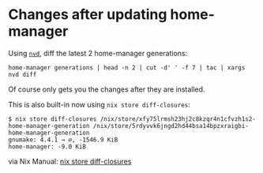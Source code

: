 # Changes after updating home-manager

Using [`nvd`](https://gitlab.com/khumba/nvd), diff the latest 2 home-manager generations:

```
home-manager generations | head -n 2 | cut -d' ' -f 7 | tac | xargs nvd diff
```

Of course only gets you the changes after they are installed.

This is also built-in now using `nix store diff-closures`:

```
$ nix store diff-closures /nix/store/xfy75lrmsh23hj2c8kzqr4n1cfvzh1s2-home-manager-generation /nix/store/5rdyvvk6jngd2hd44bsa14bpzxraigbi-home-manager-generation
gnumake: 4.4.1 → ∅, -1546.9 KiB
home-manager: -9.0 KiB
```

via Nix Manual: [nix store diff-closures](https://nixos.org/manual/nix/stable/command-ref/new-cli/nix3-store-diff-closures.html)
